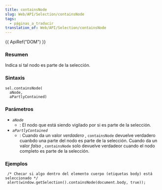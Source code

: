 ```yaml
---
title: containsNode
slug: Web/API/Selection/containsNode
tags:
  - páginas_a_traducir
translation_of: Web/API/Selection/containsNode
---
```

{{ ApiRef("DOM") }}

### Resumen

Indica si tal nodo es parte de la selección.

### Sintaxis

```
sel.containsNode(
  aNode,
  aPartlyContained)
```

### Parámetros

- _`aNode`_
  - : El nodo que está siendo vigilado por si es parte de la selección.
- _`aPartlyContained`_
  - : Cuando da un valor
    _verdadero_
    , `containsNode` devuelve verdadero cuanbdo una parte del nodo es parte de la selección.
    Cuando da un valor
    _falso_
    , `containsNode` solo devuelve verdadeor cuando el nodo completo es parte de la selección.

### Ejemplos

```
 /* Checar si algo dentro del elemento cuerpo (etiquetas body) está seleccionado */
 alert(window.getSelection().containsNode(document.body, true));
```
